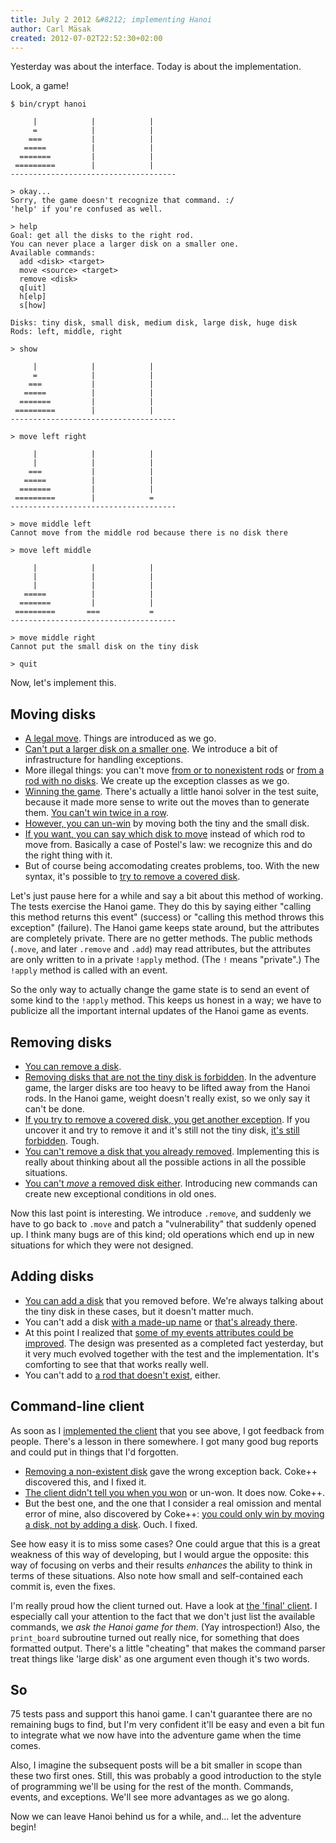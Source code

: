 ```yaml
---
title: July 2 2012 &#8212; implementing Hanoi
author: Carl Mäsak
created: 2012-07-02T22:52:30+02:00
---
```

Yesterday was about the interface. Today is about the implementation.

Look, a game!

    $ bin/crypt hanoi

         |            |            |     
         =            |            |     
        ===           |            |     
       =====          |            |     
      =======         |            |     
     =========        |            |     
    -------------------------------------

    > okay...
    Sorry, the game doesn't recognize that command. :/
    'help' if you're confused as well.

    > help
    Goal: get all the disks to the right rod.
    You can never place a larger disk on a smaller one.
    Available commands:
      add <disk> <target>
      move <source> <target>
      remove <disk>
      q[uit]
      h[elp]
      s[how]

    Disks: tiny disk, small disk, medium disk, large disk, huge disk
    Rods: left, middle, right

    > show  

         |            |            |     
         =            |            |     
        ===           |            |     
       =====          |            |     
      =======         |            |     
     =========        |            |     
    -------------------------------------

    > move left right 

         |            |            |     
         |            |            |     
        ===           |            |     
       =====          |            |     
      =======         |            |     
     =========        |            =     
    -------------------------------------

    > move middle left
    Cannot move from the middle rod because there is no disk there

    > move left middle

         |            |            |     
         |            |            |     
         |            |            |     
       =====          |            |     
      =======         |            |     
     =========       ===           =     
    -------------------------------------

    > move middle right
    Cannot put the small disk on the tiny disk

    > quit

Now, let's implement this.

## Moving disks

* [A legal move](https://github.com/masak/crypt/commit/35435dc33a99f2da443f7786658aa648a7593ed6). Things are introduced as we go.
* [Can't put a larger disk on a smaller one](https://github.com/masak/crypt/commit/b0affd256cd439fefa0810ecdf8f3f474339d172). We introduce a bit of infrastructure for handling exceptions.
* More illegal things: you can't move [from or to nonexistent rods](https://github.com/masak/crypt/commit/4b7c1d2dd1301e7f09d8c105fe38260431a5d074) or [from a rod with no disks](https://github.com/masak/crypt/commit/efa9ba6fdb1a179af0c41c40f656a3fe40b8360e). We create up the exception classes as we go.
* [Winning the game](https://github.com/masak/crypt/commit/b9caadefe07b226e23aedcf77845f76760603f02). There's actually a little hanoi solver in the test suite, because it made more sense to write out the moves than to generate them. [You can't win twice in a row](https://github.com/masak/crypt/commit/6aa70d45d0ce1a8ecb6361894e72597db3539bca).
* [However, you can un-win](https://github.com/masak/crypt/commit/96d9cf3bbc2e1b9bc7d56f82fa3fa017471531ce) by moving both the tiny and the small disk.
* [If you want, you can say which disk to move](https://github.com/masak/crypt/commit/e2a3e5d9f70c5c21ce432a3c2ea03b85c83cf366) instead of which rod to move from. Basically a case of Postel's law: we recognize this and do the right thing with it.
* But of course being accomodating creates problems, too. With the new syntax, it's possible to [try to remove a covered disk](https://github.com/masak/crypt/commit/e2a3e5d9f70c5c21ce432a3c2ea03b85c83cf366).

Let's just pause here for a while and say a bit about this method of working.
The tests exercise the Hanoi game. They do this by saying either "calling this
method returns this event" (success) or "calling this method throws this
exception" (failure). The Hanoi game keeps state around, but the attributes are
completely private. There are no getter methods. The public methods (`.move`,
and later `.remove` and `.add`) may read attributes, but the attributes are only
written to in a private `!apply` method. (The `!` means "private".) The
`!apply` method is called with an event.

So the only way to actually change the game state is to send an event of some
kind to the `!apply` method. This keeps us honest in a way; we have to
publicize all the important internal updates of the Hanoi game as events.

## Removing disks

* [You can remove a disk](https://github.com/masak/crypt/commit/a47664cab42119a83d7c6469326da4b2152d33d3).
* [Removing disks that are not the tiny disk is forbidden](https://github.com/masak/crypt/commit/94cf486c7de4c841c85ad5e4fc3df0cbb0b0954b). In the adventure game, the larger disks are too heavy to be lifted away from the Hanoi rods. In the Hanoi game, weight doesn't really exist, so we only say it can't be done.
* [If you try to remove a covered disk, you get another exception](https://github.com/masak/crypt/commit/b6edc9c5658bd095128b7ccde640a020abc6a697). If you uncover it and try to remove it and it's still not the tiny disk, [it's still forbidden](https://github.com/masak/crypt/commit/26f2c6bcf1654e134e49c9642bb24e0813787856). Tough.
* [You can't remove a disk that you already removed](https://github.com/masak/crypt/commit/50e0179cdb3d359149f6a78040c74fd09ecbc801). Implementing this is really about thinking about all the possible actions in all the possible situations.
* [You can't *move* a removed disk either](https://github.com/masak/crypt/commit/c9e01dda9cd8a4a0ca13dc3536231a5ff159e5e8). Introducing new commands can create new exceptional conditions in old ones.

Now this last point is interesting. We introduce `.remove`, and suddenly we
have to go back to `.move` and patch a "vulnerability" that suddenly opened up.
I think many bugs are of this kind; old operations which end up in new
situations for which they were not designed.

## Adding disks

* [You can add a disk](https://github.com/masak/crypt/commit/89ce1449010437126f1dea47b90a5c88420df0bf) that you removed before. We're always talking about the tiny disk in these cases, but it doesn't matter much.
* You can't add a disk [with a made-up name](https://github.com/masak/crypt/commit/41501d67f9e1c8e948ce155d29d0d1a9e62cdb68) or [that's already there](https://github.com/masak/crypt/commit/4d11a9df30cf2e3eb9205daa79b3e33b480220ac).
* At this point I realized that [some of my events attributes could be improved](https://github.com/masak/crypt/commit/0f569fa20ecf7c37aa9250487bfded1e4fde1dcb). The design was presented as a completed fact yesterday, but it very much evolved together with the test and the implementation. It's comforting to see that that works really well.
* You can't add to [a rod that doesn't exist](https://github.com/masak/crypt/commit/2fecc9137c1a24bcb20eb8527c7e86a39ee20a1c), either.

## Command-line client

As soon as I [implemented the client](https://github.com/masak/crypt/commit/72ef665c3faec428968eaa7a4db66c43ea3f4802) that you see above, I got feedback from people. There's a lesson in there somewhere. I got many good bug reports and could put in things that I'd forgotten.

* [Removing a non-existent disk](https://github.com/masak/crypt/commit/45fb27113b9d47d1a65ce446ea9b517e25328f6c) gave the wrong exception back. Coke++ discovered this, and I fixed it.
* [The client didn't tell you when you won](https://github.com/masak/crypt/commit/ed7110e4517169d40acd99933f78e9c6ae4871da) or un-won. It does now. Coke++.
* But the best one, and the one that I consider a real omission and mental error of mine, also discovered by Coke++: [you could only win by moving a disk, not by adding a disk](https://github.com/masak/crypt/commit/ed7110e4517169d40acd99933f78e9c6ae4871da). Ouch. I fixed.

See how easy it is to miss some cases? One could argue that this is a great
weakness of this way of developing, but I would argue the opposite: this way of
focusing on verbs and their results *enhances* the ability to think in terms of
these situations. Also note how small and self-contained each commit is, even
the fixes.

I'm really proud how the client turned out. Have a look at [the 'final' client](https://github.com/masak/crypt/blob/9f9b0becffa6fbca5c511fa6e78e7226a09b4331/bin/crypt#L231). I especially call your attention to the fact that we don't just list the available commands, we *ask the Hanoi game for them*. (Yay introspection!) Also, the `print_board` subroutine turned out really nice, for something that does formatted output. There's a little "cheating" that makes the command parser treat things like 'large disk' as one argument even though it's two words.

## So

75 tests pass and support this hanoi game. I can't guarantee there are no
remaining bugs to find, but I'm very confident it'll be easy and even a bit fun
to integrate what we now have into the adventure game when the time comes.

Also, I imagine the subsequent posts will be a bit smaller in scope than these
two first ones. Still, this was probably a good introduction to the style of
programming we'll be using for the rest of the month. Commands, events, and
exceptions. We'll see more advantages as we go along.

Now we can leave Hanoi behind us for a while, and... let the adventure begin!
